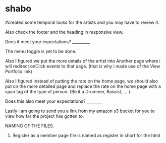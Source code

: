 # shabo

#created some temporal looks for the artists and you may have to review it.

Also check the footer and the heading in responsive view. 

Does it meet your expectations?  _________

The menu toggle is yet to be done.

Also I figured we put the more details of the artist into Another page where i will redirect onClick events to that page. (that is why i made use of the View Portfolio link)

Also I figured instead of putting the rate on the home page, we should also put on the more detailed page and replace the rate on the home page with a span tag of the type of person. (Be it a Drummer, Bassist, ... ).

Does this also meet your expectations?  ________

Lastly i am going to send you a link from my amazon s3 bucket for you to view how far the project has gotten to.


NAMING OF THE FILES.
1. Register as a member page file is named as register in short for the html